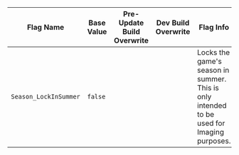| Flag Name | Base Value | Pre-Update Build Overwrite | Dev Build Overwrite | Flag Info |
|-|-|-|-|-|
| `Season_LockInSummer` | `false` |  |  | Locks the game's season in summer. This is only intended to be used for Imaging purposes. |